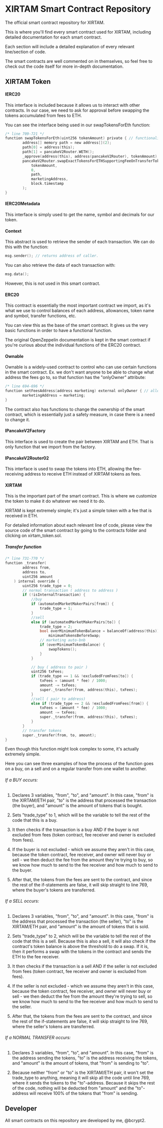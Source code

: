 # XIRTAM Smart Contract Repository

The official smart contract repository for XIRTAM.

This is where you'll find every smart contract used for XIRTAM, including detailed documentation for each smart contract.

Each section will include a detailed explanation of every relevant line/section of code.

The smart contracts are well commented on in themselves, so feel free to check out the code itself for more in-depth documentation.

## XIRTAM Token

#### IERC20
This interface is included because it allows us to interact with other contracts.
In our case, we need to ask for approval before swapping the tokens accumulated from fees to ETH.

You can see the interface being used in our swapTokensForEth function:
```c
/* line 709-721 */
function swapTokensForEth(uint256 tokenAmount) private { // functionality to swap the tokens accumulated from fees into ETH.
        address[] memory path = new address[](2);
        path[0] = address(this);
        path[1] = pancakeV2Router.WETH();
        _approve(address(this), address(pancakeV2Router), tokenAmount);
        pancakeV2Router.swapExactTokensForETHSupportingFeeOnTransferTokens(
            tokenAmount,
            0,
            path,
            marketingAddress,
            block.timestamp
        );
}
```

#### IERC20Metadata

This interface is simply used to get the name, symbol and decimals for our token.

#### Context

This abstract is used to retrieve the sender of each transaction. We can do this with the function:

```c
msg.sender(); // returns address of caller.
```

You can also retrieve the data of each transaction with:

```c
msg.data();
```

However, this is not used in this smart contract.

#### ERC20

This contract is essentially the most important contract we import, as it's what we use to control balances of each address, allowances, token name and symbol, transfer functions, etc.

You can view this as the base of the smart contract. It gives us the very basic functions in order to have a functional function.

The original OpenZeppelin documentation is kept in the smart contract if you're curious about the individual functions of the ERC20 contract.

#### Ownable

Ownable is a widely-used contract to control who can use certain functions in the smart contract. Ex. we don't want anyone to be able to change what address the fees go to, so that function has the "onlyOwner" attribute:

```c
/* line 694-696 */
function setFeesAddress(address marketing) external onlyOwner { // allows us to change the fee receiving address.
        marketingAddress = marketing;
}
```

The contract also has functions to change the ownership of the smart contract, which is essentially just a safety measure, in case there is a need to change it.

#### IPancakeV2Factory

This interface is used to create the pair between XIRTAM and ETH. That is only function that we import from the factory.

#### IPancakeV2Router02

This interface is used to swap the tokens into ETH, allowing the fee-receiving address to receive ETH instead of XIRTAM tokens as fees.

#### XIRTAM

This is the important part of the smart contract. This is where we customize the token to make it do whatever we need it to do.

XIRTAM is kept extremely simple; it's just a simple token with a fee that is received in ETH.

For detailed information about each relevant line of code, please view the source code of the smart contract by going to the contracts folder and clicking on xirtam_token.sol.

##### Transfer function

```c
/* line 731-770 */
function _transfer(
        address from,
        address to,
        uint256 amount
    ) internal override {
        uint256 trade_type = 0;
        // normal transaction ( address to address )
        if (!isInternalTransaction) {
            //buy
            if (automatedMarketMakerPairs[from]) {
                trade_type = 1;
            }
            //sell
            else if (automatedMarketMakerPairs[to]) {
                trade_type = 2;
                bool overMinimumTokenBalance = balanceOf(address(this)) >=
                    minimumTokensBeforeSwap;
                // marketing auto-bnb
                if (overMinimumTokenBalance) {
                    swapTokens();
                }
            }

            // buy ( address to pair )
            uint256 txFees;
            if (trade_type == 1 && !excludedFromFees[to]) {
                txFees = (amount * fee) / 1000;
                amount -= txFees;
                super._transfer(from, address(this), txFees);
            }
            //sell ( pair to address)
            else if (trade_type == 2 && !excludedFromFees[from]) {
                txFees = (amount * fee) / 1000;
                amount -= txFees;
                super._transfer(from, address(this), txFees);
            }
        }
        // transfer tokens
        super._transfer(from, to, amount);
}
```

Even though this function might look complex to some, it's actually extremely simple.

Here you can see three examples of how the process of the function goes on a buy, on a sell and on a regular transfer from one wallet to another.

###### If a BUY occurs:

1. Declares 3 variables, "from", "to", and "amount".
In this case, "from" is the XIRTAM/ETH pair, "to" is the address that processed the transaction (the buyer), and "amount" is the amount of tokens that is bought.

2. Sets "trade_type" to 1, which will be the variable to tell the rest of the code that this is a buy.

3. It then checks if the transaction is a buy AND if the buyer is not excluded from fees (token contract, fee receiver and owner is excluded from fees).

4. If the buyer is not excluded - which we assume they aren't in this case, because the token contract, fee receiver, and owner will never buy or sell - we then deduct the fee from the amount they're trying to buy, so we know how much to send to the fee receiver and how much to send to the buyer.

5. After that, the tokens from the fees are sent to the contract, and since the rest of the if-statements are false, it will skip straight to line 769, where the buyer's tokens are transferred.

###### If a SELL occurs:

1. Declares 3 variables, "from", "to", and "amount".
In this case, "from" is the address that processed the transaction (the seller), "to" is the XIRTAM/ETH pair, and "amount" is the amount of tokens that is sold.

2. Sets "trade_type" to 2, which will be the variable to tell the rest of the code that this is a sell.
Because this is also a sell, it will also check if the contract's token balance is above the threshold to do a swap. If it is, then it performs a swap with the tokens in the contract and sends the ETH to the fee receiver.

3. It then checks if the transaction is a sell AND if the seller is not excluded from fees (token contract, fee receiver and owner is excluded from fees).

4. If the seller is not excluded - which we assume they aren't in this case, because the token contract, fee receiver, and owner will never buy or sell - we then deduct the fee from the amount they're trying to sell, so we know how much to send to the fee receiver and how much to send to the seller.

5. After that, the tokens from the fees are sent to the contract, and since the rest of the if-statements are false, it will skip straight to line 769, where the seller's tokens are transferred.

###### If a NORMAL TRANSFER occurs:

1. Declares 3 variables, "from", "to", and "amount".
In this case, "from" is the address sending the tokens, "to" is the address receiving the tokens, and "amount" is the amount of tokens, that "from" is sending to "to".

2. Because neither "from" or "to" is the XIRTAM/ETH pair, it won't set the trade_type to anything, meaning it will skip all the code until line 769, where it sends the tokens to the "to"-address.
Because it skips the rest of the code, nothing will be deducted from "amount" and the "to"-address will receive 100% of the tokens that "from" is sending.

## Developer
All smart contracts on this repository are developed by me, @bcrypt2.
